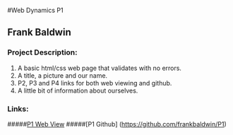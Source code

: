 #Web Dynamics P1

## Frank Baldwin

### Project Description:

1. A basic html/css web page that validates with no errors.
2. A title, a picture and our name.
3. P2, P3 and P4 links for both web viewing and github.
4. A little bit of information about ourselves.

### Links:
#####[P1 Web View](http://p1.frankpbaldwin.com)
#####[P1 Github] (https://github.com/frankbaldwin/P1)

